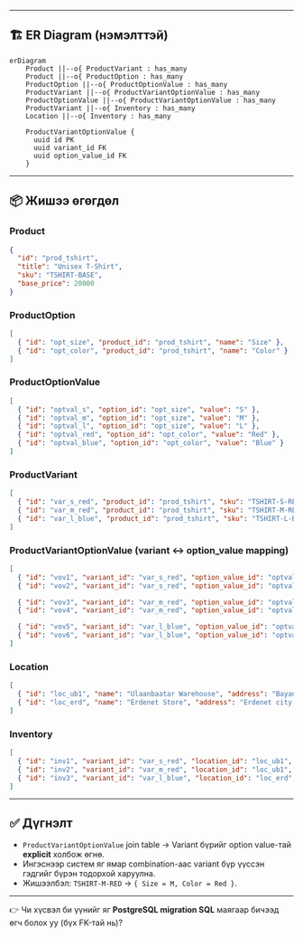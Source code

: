 
---

## 🏗 ER Diagram (нэмэлттэй)

```mermaid
erDiagram
    Product ||--o{ ProductVariant : has_many
    Product ||--o{ ProductOption : has_many
    ProductOption ||--o{ ProductOptionValue : has_many
    ProductVariant ||--o{ ProductVariantOptionValue : has_many
    ProductOptionValue ||--o{ ProductVariantOptionValue : has_many
    ProductVariant ||--o{ Inventory : has_many
    Location ||--o{ Inventory : has_many

    ProductVariantOptionValue {
      uuid id PK
      uuid variant_id FK
      uuid option_value_id FK
    }
```

---

## 📦 Жишээ өгөгдөл

### Product

```json
{
  "id": "prod_tshirt",
  "title": "Unisex T-Shirt",
  "sku": "TSHIRT-BASE",
  "base_price": 20000
}
```

### ProductOption

```json
[
  { "id": "opt_size", "product_id": "prod_tshirt", "name": "Size" },
  { "id": "opt_color", "product_id": "prod_tshirt", "name": "Color" }
]
```

### ProductOptionValue

```json
[
  { "id": "optval_s", "option_id": "opt_size", "value": "S" },
  { "id": "optval_m", "option_id": "opt_size", "value": "M" },
  { "id": "optval_l", "option_id": "opt_size", "value": "L" },
  { "id": "optval_red", "option_id": "opt_color", "value": "Red" },
  { "id": "optval_blue", "option_id": "opt_color", "value": "Blue" }
]
```

### ProductVariant

```json
[
  { "id": "var_s_red", "product_id": "prod_tshirt", "sku": "TSHIRT-S-RED", "price": 22000 },
  { "id": "var_m_red", "product_id": "prod_tshirt", "sku": "TSHIRT-M-RED", "price": 22000 },
  { "id": "var_l_blue", "product_id": "prod_tshirt", "sku": "TSHIRT-L-BLUE", "price": 22000 }
]
```

### ProductVariantOptionValue (variant ↔ option\_value mapping)

```json
[
  { "id": "vov1", "variant_id": "var_s_red", "option_value_id": "optval_s" },
  { "id": "vov2", "variant_id": "var_s_red", "option_value_id": "optval_red" },

  { "id": "vov3", "variant_id": "var_m_red", "option_value_id": "optval_m" },
  { "id": "vov4", "variant_id": "var_m_red", "option_value_id": "optval_red" },

  { "id": "vov5", "variant_id": "var_l_blue", "option_value_id": "optval_l" },
  { "id": "vov6", "variant_id": "var_l_blue", "option_value_id": "optval_blue" }
]
```

### Location

```json
[
  { "id": "loc_ub1", "name": "Ulaanbaatar Warehouse", "address": "Bayanzurkh, Ulaanbaatar" },
  { "id": "loc_erd", "name": "Erdenet Store", "address": "Erdenet city center" }
]
```

### Inventory

```json
[
  { "id": "inv1", "variant_id": "var_s_red", "location_id": "loc_ub1", "quantity": 50 },
  { "id": "inv2", "variant_id": "var_m_red", "location_id": "loc_ub1", "quantity": 30 },
  { "id": "inv3", "variant_id": "var_l_blue", "location_id": "loc_erd", "quantity": 20 }
]
```

---

## ✅ Дүгнэлт

* `ProductVariantOptionValue` join table → Variant бүрийг option value-тай **explicit** холбож өгнө.
* Ингэснээр систем яг ямар combination-аас variant бүр үүссэн гэдгийг бүрэн тодорхой харуулна.
* Жишээлбэл: `TSHIRT-M-RED` → `{ Size = M, Color = Red }`.

---

👉 Чи хүсвэл би үүнийг яг **PostgreSQL migration SQL** маягаар бичээд өгч болох уу (бүх FK-тай нь)?
